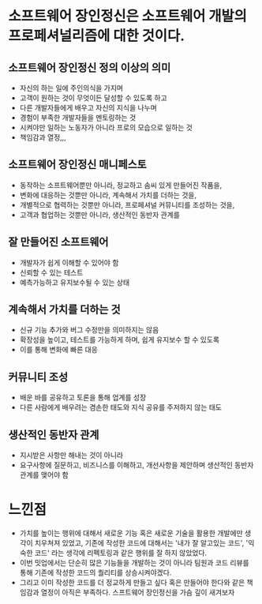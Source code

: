 # 소프트웨어 장인정신은 소프트웨어 개발의 프로페셔널리즘에 대한 것이다.
## 소프트웨어 장인정신 정의 이상의 의미
- 자신의 하는 일에 주인의식을 가지며
- 고객이 원하는 것이 무엇이든 달성할 수 있도록 하고
- 다른 개발자들에게 배우고 자신의 지식을 나누며
- 경험이 부족한 개발자들을 멘토링하는 것
- 시켜야만 일하는 노동자가 아니라 프로의 모습으로 일하는 것
- 책임감과 열정,,,


## 소프트웨어 장인정신 매니페스토
- 동작하는 소프트웨어뿐만 아니라, 정교하고 솜씨 있게 만들어진 작품을,
- 변화에 대응하는 것뿐만 아니라, 계속해서 가치를 더하는 것을,
- 개별적으로 협력하는 것뿐만 아니라, 프로페셔널 커뮤니티를 조성하는 것을,
- 고객과 협업하는 것뿐만 아니라, 생산적인 동반자 관계를

## 잘 만들어진 소프트웨어
- 개발자가 쉽게 이해할 수 있어야 함
- 신뢰할 수 있는 테스트
- 예측가능하고 유지보수될 수 있는 상태

## 계속해서 가치를 더하는 것
- 신규 기능 추가와 버그 수정만을 의미하지는 않음
- 확장성을 높이고, 테스트를 가능하게 하며, 쉽게 유지보수 할 수 있도록
- 이를 통해 변화에 빠른 대응

## 커뮤니티 조성
- 배운 바를 공유하고 토론을 통해 업계를 성장
- 다른 사람에게 배우려는 겸손한 태도와 지식 공유를 주저하지 않는 태도

## 생산적인 동반자 관계
- 지시받은 사항만 해내는 것이 아니라
- 요구사항에 질문하고, 비즈니스를 이해하고, 개선사항을 제안하며 생산적인 동반자 관계를 맺어야 함

# 느낀점
- 가치를 높이는 행위에 대해서 새로운 기능 혹은 새로운 기술을 활용한 개발에만 생각이 치우쳐져 있었고, 기존에 작성한 코드에 대해서는 '내가 잘 알고있는 코드', '익숙한 코드' 라는 생각에 리펙토링과 같은 행위를 잘 하지 않았었다.
- 이번 밋업에서는 단순히 많은 기능들을 개발하는 것이 아니라 팀원과 코드 리뷰를 통해 기존에 작성한 코드의 퀄리티를 상승시켜야겠다.
- 그리고 이미 작성한 코드를 더 정교하게 만들고 싶다 혹은 만들어야 한다와 같은 책임감과 열정이 아직은 부족하다. 스프트웨어 장인정신을 가슴 깊이 새겨보자

